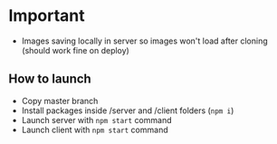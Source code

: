 # Important
- Images saving locally in server so images won't load after cloning (should work fine on deploy)
## How to launch
- Copy master branch
- Install packages inside /server and /client folders (```npm i```)
- Launch server with ```npm start``` command
- Launch client with ```npm start``` command

